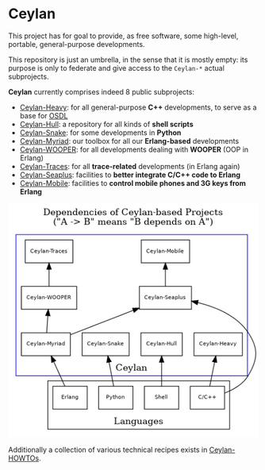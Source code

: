 Ceylan
======

This project has for goal to provide, as free software, some high-level, portable, general-purpose developments.

This repository is just an umbrella, in the sense that it is mostly empty: its purpose is only to federate and give access to the `Ceylan-*` actual subprojects.

**Ceylan** currently comprises indeed 8 public subprojects:

 - [Ceylan-Heavy](https://github.com/Olivier-Boudeville/Ceylan-Heavy): for all general-purpose **C++** developments, to serve as a base for [OSDL](https://github.com/Olivier-Boudeville/OSDL)
 - [Ceylan-Hull](https://github.com/Olivier-Boudeville/Ceylan-Hull): a repository for all kinds of **shell scripts**
 - [Ceylan-Snake](https://github.com/Olivier-Boudeville/Ceylan-Snake): for some developments in **Python**
 - [Ceylan-Myriad](https://github.com/Olivier-Boudeville/Ceylan-Myriad): our toolbox for all our **Erlang-based** developments
 - [Ceylan-WOOPER](https://github.com/Olivier-Boudeville/Ceylan-WOOPER): for all developments dealing with **WOOPER** (OOP in Erlang)
 - [Ceylan-Traces](https://github.com/Olivier-Boudeville/Ceylan-Traces): for all **trace-related** developments (in Erlang again)
 - [Ceylan-Seaplus](https://github.com/Olivier-Boudeville/Ceylan-Seaplus): facilities to **better integrate C/C++ code to Erlang**
 - [Ceylan-Mobile](https://github.com/Olivier-Boudeville/Ceylan-Mobile): facilities to **control mobile phones and 3G keys from Erlang**

![Ceylan dependencies](ceylan-dependencies.png "Ceylan Dependencies")

Additionally a collection of various technical recipes exists in [Ceylan-HOWTOs](https://github.com/Olivier-Boudeville/Ceylan-HOWTOs).
